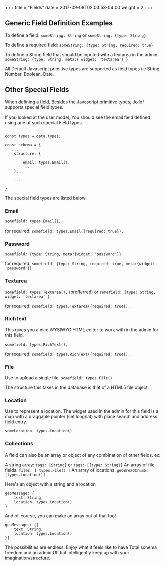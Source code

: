 +++
title = "Fields"
date =  2017-09-08T02:03:53-04:00
weight = 2
+++

## Generic Field Definition Examples


To define a field:
`someString: String` or `someString: {type: String}`

To define a required field:
`someString: {type: String, required: true}`

To define a String field that should be inputed with a textarea in the admin:
`someString: {type: String, meta:{ widget: 'textarea'} }`

All Default Javascript primitive types are supported as field types i.e String, Number, Boolean, Date.


## Other Special Fields
When defining a field, Besides the Javascript primitive types, Jollof supports special field types.

If you looked at the user model, You should see the email field defined using one of such special Field types.

```

const types = data.types;

const schema = {
   ...
    structure: {
        ...
        email: types.Email(),
        ...
    },

    ...

}

```

The special field types are listed below:

### Email

`somefield: types.Email(),`

for required: `somefield: types.Email({required: true}),`

### Password

`somefield: {type: String, meta:{widget: 'password'}}`

for required: `somefield: {type: String, required: true, meta:{widget: 'password'}}`

### Textarea

`somefield: types.Textarea(),` (prefferred) or `somefield: {type: String, widget: 'textarea' } `

for required: `somefield: types.Textarea({required: true}),`


### RichText
This gives you a nice WYSIWYG HTML editor to work with in the admin for this field.

`somefield: types.RichText(),`

for required: `somefield: types.RichText({required: true}),`

### File
Use to upload a single file.
`somefield: types.File()`

The structure this takes in the database is that of a HTML5 file object.


### Location
Use to represent a location. The widget used in the admin for this field is a map with a draggable pointer (set long/lat) with place search and address field entry.

`someLocation: types.Location()`

### Collections

A field can also be an array or object of any combination of other fields. ex:


A string array: `tags: [String]` or `tags: [{type: String}]`
An array of file fields: `files: [ types.File() ]`
An array of locations: `geoBreadCrumb: [types.Location()]`

Here's an object with a string and a location
```
geoMessage: {
    text: String,
    location: types.Location()
}
```

And of-course, you can make an array out of that too!

```
geoMessages: [{
    text: String,
    location: types.Location()
}]
```

The possibilities are endless.
Enjoy what it feels like to have Total schema freedom and an admin UI that intelligently keep up with your imagination/structure.